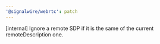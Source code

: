 ```yaml
---
'@signalwire/webrtc': patch
---
```


[internal] Ignore a remote SDP if it is the same of the current remoteDescription one.
